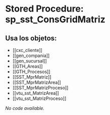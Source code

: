 # Stored Procedure: sp_sst_ConsGridMatriz

## Usa los objetos:
- [[cxc_cliente]]
- [[gen_compania]]
- [[gen_sucursal]]
- [[GTH_Areas]]
- [[GTH_Procesos]]
- [[SST_MprMatriz]]
- [[SST_MprMatrizArea]]
- [[SST_MprMatrizProceso]]
- [[vtu_sst_MatrizArea]]
- [[vtu_sst_MatrizProceso]]

*No code available.*
